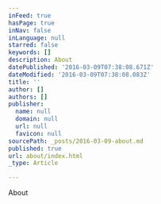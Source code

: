 ```yaml
---
inFeed: true
hasPage: true
inNav: false
inLanguage: null
starred: false
keywords: []
description: About
datePublished: '2016-03-09T07:38:08.671Z'
dateModified: '2016-03-09T07:38:08.083Z'
title: ''
author: []
authors: []
publisher:
  name: null
  domain: null
  url: null
  favicon: null
sourcePath: _posts/2016-03-09-about.md
published: true
url: about/index.html
_type: Article

---
```

About